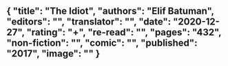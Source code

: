 {
 "title": "The Idiot",
 "authors": "Elif Batuman",
 "editors": "",
 "translator": "",
 "date": "2020-12-27",
 "rating": "+",
 "re-read": "",
 "pages": "432",
 "non-fiction": "",
 "comic": "",
 "published": "2017",
 "image": ""
}
---

